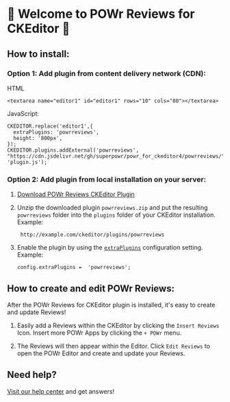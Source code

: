 # 🎉 Welcome to POWr Reviews for CKEditor 🎉

## How to install:

### Option 1: Add plugin from content delivery network (CDN):
HTML

    <textarea name="editor1" id="editor1" rows="10" cols="80"></textarea>

JavaScript:

    CKEDITOR.replace('editor1',{
      extraPlugins: 'powrreviews',
      height: '800px',
    });
    CKEDITOR.plugins.addExternal('powrreviews', "https://cdn.jsdelivr.net/gh/superpowr/powr_for_ckeditor4/powrreviews/", 'plugin.js');

### Option 2: Add plugin from local installation on your server:
1.  [Download POWr Reviews CKEditor Plugin](https://cdn.jsdelivr.net/gh/superpowr/powr_for_ckeditor4/powrreviews/powrreviews.zip)
2. Unzip the downloaded plugin  `powrreviews.zip`  and put the resulting `powrreviews` folder into the  `plugins`  folder of your CKEditor installation. Example:

	    http://example.com/ckeditor/plugins/powrreviews

3.  Enable the plugin by using the  [`extraPlugins`](https://ckeditor.com/docs/ckeditor4/latest/api/CKEDITOR_config.html#cfg-extraPlugins)  configuration setting. Example:

	    config.extraPlugins =  'powrreviews';



## How to create and edit POWr Reviews:

After the POWr Reviews for CKEditor plugin is installed, it's easy to create and update Reviews!

1. Easily add a Reviews within the CKEditor by clicking the `Insert Reviews` Icon. Insert more POWr Apps by clicking the `+ POWr` menu.

2. The Reviews will then appear within the Editor. Click `Edit Reviews` to open the POWr Editor and create and update your Reviews.

## Need help?
[Visit our help center](https://www.powr.io/knowledge-base) and get answers!
